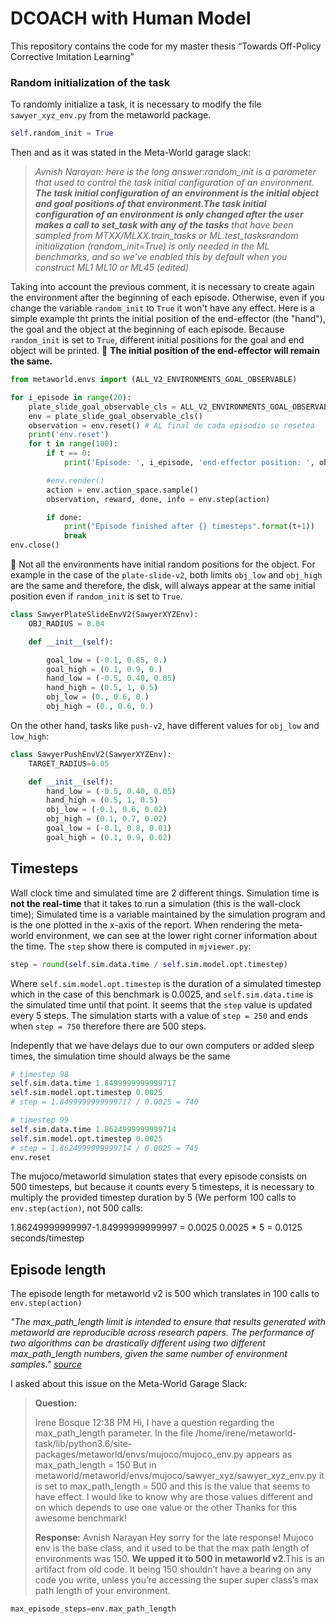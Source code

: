 # DCOACH with Human Model
This repository contains the code for my master thesis “Towards Off-Policy Corrective Imitation Learning”



### Random initialization of the task

To randomly initialize a task, it is necessary to modify the file `sawyer_xyz_env.py` from the metaworld package.

```python
self.random_init = True
```

Then and as it was stated in the Meta-World garage slack:


 > _Avnish Narayan: here is the long answer:random_init is a parameter that used to control the task initial configuration of an environment. **The task initial configuration of an environment is the initial object and goal positions of that environment.The task initial configuration of an environment is only changed after the user makes a call to set_task with any of the tasks** that have been sampled from MTXX/MLXX.train_tasks or ML.test_tasksrandom initialization (random_init=True) is only needed in the ML benchmarks, and so we’ve enabled this by default when you construct ML1 ML10 or ML45 (edited)_ 
 
Taking into account the previous comment, it is necessary to create again the environment after the beginning of each episode. Otherwise, even if you change the variable `random_init` to `True` it won't have any effect. Here is a simple example tht prints the initial position of the end-effector (the "hand"), the goal and the object at the beginning of each episode. Because `random_init` is set to `True`, different initial positions for the goal and end object will be printed.
📢 **The initial position of the end-effector will remain the same.**


```python
from metaworld.envs import (ALL_V2_ENVIRONMENTS_GOAL_OBSERVABLE)

for i_episode in range(20):
    plate_slide_goal_observable_cls = ALL_V2_ENVIRONMENTS_GOAL_OBSERVABLE["push-v2-goal-observable"]
    env = plate_slide_goal_observable_cls()
    observation = env.reset() # AL final de cada episodio se resetea
    print('env.reset')
    for t in range(100):
        if t == 0:
            print('Episode: ', i_episode, 'end-effector position: ', observation[:3],  'target position: ', observation[-3:], 'object (ball) position: ', observation[4:7])

        #env.render()
        action = env.action_space.sample()
        observation, reward, done, info = env.step(action)

        if done:
            print("Episode finished after {} timesteps".format(t+1))
            break
env.close()
```

📢 Not all the environments have initial random positions for the object. For example in the case of the `plate-slide-v2`, both limits `obj_low` and
`obj_high` are the same and therefore, the disk, will always appear at the same initial position even if `random_init` is set to `True`.


```python
class SawyerPlateSlideEnvV2(SawyerXYZEnv):
    OBJ_RADIUS = 0.04

    def __init__(self):

        goal_low = (-0.1, 0.85, 0.)
        goal_high = (0.1, 0.9, 0.)
        hand_low = (-0.5, 0.40, 0.05)
        hand_high = (0.5, 1, 0.5)
        obj_low = (0., 0.6, 0.)
        obj_high = (0., 0.6, 0.)
```
On the other hand, tasks like `push-v2`, have different values for `obj_low` and `low_high`:
```python
class SawyerPushEnvV2(SawyerXYZEnv):
    TARGET_RADIUS=0.05

    def __init__(self):
        hand_low = (-0.5, 0.40, 0.05)
        hand_high = (0.5, 1, 0.5)
        obj_low = (-0.1, 0.6, 0.02)
        obj_high = (0.1, 0.7, 0.02)
        goal_low = (-0.1, 0.8, 0.01)
        goal_high = (0.1, 0.9, 0.02)
```

## Timesteps
Wall clock time and simulated time are 2 different things. Simulation time is **not the real-time** that it takes to run a simulation (this is the wall-clock time); Simulated time is a variable maintained by the simulation program and is the one plotted in the x-axis of the report. 
When rendering the meta-world environment, we can see at the lower right corner information about the time. The `step` show there is computed in
`mjviewer.py`:

```python
step = round(self.sim.data.time / self.sim.model.opt.timestep)
```
Where `self.sim.model.opt.timestep` is the duration of a simulated timestep which in the case of this benchmark is 0.0025, and `self.sim.data.time` is the simulated time until that point.
It seems that the `step` value is updated every 5 steps. The simulation starts with a value of `step = 250` and ends when `step = 750` therefore there are 500 steps.

Indepently that we have delays due to our own computers or added sleep times, the simulation time should always be the same




```python
# timestep 98
self.sim.data.time 1.8499999999999717 
self.sim.model.opt.timestep 0.0025
# step = 1.8499999999999717 / 0.0025 = 740

# timestep 99
self.sim.data.time 1.8624999999999714
self.sim.model.opt.timestep 0.0025
# step = 1.8624999999999714 / 0.0025 = 745
env.reset
```

The mujoco/metaworld simulation states that every episode consists on 500 timesteps, but because it counts every 5 timesteps, it is necessary to multiply the provided timestep duration by 5 (We perform 100 calls to `env.step(action)`, not 500 calls:

1.86249999999997-1.84999999999997 = 0.0025
0.0025 * 5 = 0.0125 seconds/timestep

## Episode length

The episode length for metaworld v2 is 500 which translates in 100 calls to `env.step(action)` 

_"The max_path_length limit is intended to ensure that results generated with metaworld are reproducible across research papers. The performance of two algorithms can be drastically different using two different max_path_length numbers, given the same number of environment samples." 
[source](https://githubmemory.com/repo/rlworkgroup/metaworld/issues/157)_

I asked about this issue on the Meta-World Garage Slack:

>**Question:**
> 
>Irene Bosque  12:38 PM
Hi, I have a question regarding the max_path_length parameter.
In the file /home/irene/metaworld-task/lib/python3.6/site-packages/metaworld/envs/mujoco/mujoco_env.py appears as max_path_length = 150
But in metaworld/metaworld/envs/mujoco/sawyer_xyz/sawyer_xyz_env.py it is set to max_path_length = 500 and this is the value that seems to have effect. I would like to know why are those values different and on which depends to use one value or the other
Thanks for this awesome benchmark!
> 
> **Response:**
> Avnish Narayan
>Hey sorry for the late response!
>Mujoco env is the base class, and it used to be that the max path length of environments was 150. **We upped it to 500 in metaworld v2**.This is an artifact from old code. It being 150 shouldn’t have a bearing on any code you write, unless you’re accessing the super super class’s max path length of your environment. 


```python
max_episode_steps=env.max_path_length
```